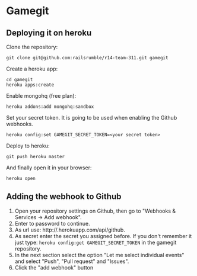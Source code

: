# Gamegit


## Deploying it on heroku


Clone the repository:

    git clone git@github.com:railsrumble/r14-team-311.git gamegit

Create a heroku app:

    cd gamegit
    heroku apps:create

Enable mongohq (free plan):

    heroku addons:add mongohq:sandbox

Set your secret token. It is going to be used when enabling the Github webhooks.

	heroku config:set GAMEGIT_SECRET_TOKEN=<your secret token>

Deploy to heroku:

	git push heroku master

And finally open it in your browser:

	heroku open


## Adding the webhook to Github

1. Open your repository settings on Github, then go to "Webhooks & Services -> Add webhook".
2. Enter to password to continue.
3. As url use: http://<replace me>.herokuapp.com/api/github.
4. As secret enter the secret you assigned before. If you don't remember it just type: `heroku config:get GAMEGIT_SECRET_TOKEN` in the gamegit repository.
5. In the next section select the option "Let me select individual events" and select "Push", "Pull request" and "Issues".
6. Click the "add webhook" button










